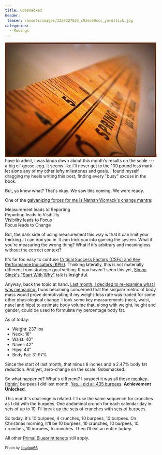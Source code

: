 ```yaml
---
title: Gobsmacked
header:
 teaser: /assets/images/3230227830_c93ea59ccc_yardstick.jpg
categories:
  - Musings
---
```

<img src="/assets/images/3230227830_c93ea59ccc_yardstick.jpg">I have to admit, I was kinda down about this month's results on the scale --- a big ol' goose-egg. It seems like I'll never get to the 100 pound loss mark let alone any of my other lofty milestones and goals. I found myself dragging my heels writing this post, finding every "busy" excuse in the book.

But, ya know what? That's okay. We saw this coming. We were ready.

One of the <a href="http://blog.douglangille.ca/post/36366649943/weightwatchers-measurement-and-motivation">galvanizing forces for me is Nathan Womack's change mantra</a>:

> 
  Measurement leads to Reporting  
Reporting leads to Visibility  
Visibility leads to Focus  
Focus leads to Change


But, the dark side of using measurement this way is that it can limit your thinking. It can box you in. It can trick you into gaming the system. What if you're measuring the wrong thing? What if it's arbitrary and meaningless without the correct context?

It's far too easy to confuse <a href="http://www.productiveflourishing.com/the-difference-between-critical-success-factors-and-key-performance-indicators/">Critical Success Factors (CSFs) and Key Performance Indicators (KPIs)</a>. Thinking laterally, this is not materially different from strategic goal setting. If you haven't seen this yet, <a href="http://youtu.be/d2SEPoQEgqA">Simon Sinek's "Start With Why"</a> talk is insightful.

Anyway, back the topic at hand. <a href="http://blog.douglangille.ca/post/36366709052/burpees">Last month, I decided to re-examine what I was measuring.</a> I was becoming concerned that the singular metric of body mass would prove demotivating if my weight-loss rate was traded for some other physiological change. I took some key measurements (neck, waist, navel and hips) to estimate body volume that, along with weight, height and gender, could be used to formulate my percentage body fat.

As of today:

<ul>
  <li>Weight: 237 lbs</li>
  <li>Neck: 16"</li>
  <li>Waist: 40"</li>
  <li>Navel: 42"</li>
  <li>Hips: 44"</li>
  <li>Body Fat: 31.97%</li>
</ul>

Since the start of last month, that minus 8 inches and a 2.47% body fat reduction. And yet, zero-change on the scale. Gobsmacked.

So what happened? What's different? I suspect it was all those <a href="http://youtu.be/z4t6zNZ-b0A">monkey-fightin'</a> burpees I did last month. <a href="http://blog.douglangille.ca/post/36366709052/burpees">Yes, I did all 435 burpees</a>. **Achievement Unlocked**.

This month's challenge is related. I'll use the same sequence for crunches as I did with the burpees. One abdominal crunch for each calendar day in sets of up to 10. I'll break up the sets of crunches with sets of burpees.

So today, it's 10 burpees, 4 crunches, 10 burpees, 10 burpees. On Christmas morning, it'll be 10 burpees, 10 crunches, 10 burpees, 10 crunches, 10 burpees, 5 crunches. Then I'll eat an entire turkey.

All other <a href="http://www.marksdailyapple.com/primal-blueprint-101">Primal Blueprint tenets</a> still apply.

<small>Photo by <a href="http://www.flickr.com/photos/12920961@N02/3230227830" target="_blank">lissalou66</a> </small>
